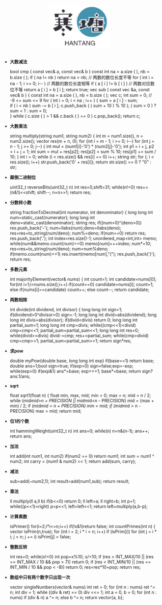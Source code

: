 <br>

<div align="center">
    <img src="logo.jpg" width="200px">
</div>

<br>

-	**大数减法**



	bool cmp ( const vec& a, const vec& b ) 
	    const int na = a.size ( ), nb = b.size ( );
	    if ( na != nb ) return na > nb;   // 两数的数位长度不等
	    for ( int i = na - 1; i >= 0; i-- ) // 两数的数位长度相等
	        if ( a [ i ] != b [ i ] )       // 两数对应数位不等
	            return a [ i ] > b [ i ];
	    return true;
	vec sub ( const vec &a, const vec& b ) {
	    const int na = a.size ( ), nb = b.size ( );
	    vec c;
	    int sum = 0;   // -9 <= sum <= 9
	    for ( int i = 0; i < na ; i++ ) {
	        sum = a [ i ] - sum;     
	        if ( i < nb ) sum -= b [ i ];
	        c.push_back ( ( sum + 10 ) % 10 ); 
	        ( sum < 0 ) ? sum = 1 : sum = 0;   
	    }
	    while ( c.size ( ) > 1 && c.back ( ) == 0 ) c.pop_back();
	    return c;
-	**大数乘法**



	string multiply(string num1, string num2) {
	    int m = num1.size(), n = num2.size();
	    vector<int> res(m + n, 0);
	    for (int i = m - 1; i >= 0; i--)
	        for (int j = n - 1; j >= 0; j--) {
	            int mul = (num1[i]-'0') * (num2[j]-'0');
	            int p1 = i + j, p2 = i + j + 1;
	            int sum = mul + res[p2];
	            res[p2] = sum % 10;
	            res[p1] += sum / 10;
	        }
	    int i = 0;
	    while (i < res.size() && res[i] == 0)
	        i++;
	    string str;
	    for (; i < res.size(); i++)
	        str.push_back('0' + res[i]);
	return str.size() == 0 ? "0" : str;





-	**颠倒二进制位**



	uint32_t reverseBits(uint32_t n)
	    int res=0,shift=31;
	    while(n!=0)
	        res+=(n&1)<<shift;
	        shift--;
	        n=n>>1;
	return res;
-	**分数转小数**



	string fractionToDecimal(int numerator, int denominator) {
	    long long int num=static_cast<long long int>(numerator);
	    long long int deno=static_cast<long long int>(denominator);
	    string res;
	    if((num>0)^(deno>0))
	        res.push_back('-');
	    num=llabs(num);deno=llabs(deno);
	    res=res+to_string(num/deno);
	    num%=deno;
	    if(num==0)
	        return res;
	    res.push_back('.');
	    int index=res.size()-1;
	    unordered_map<int,int> memo;
	    while(num&&memo.count(num)==0)
	        memo[num]=++index;
	        num*=10;
	        res=res+to_string(num/deno);
	        num=num%deno;
	    if(memo.count(num)==1)
	        res.insert(memo[num],"(");
	        res.push_back(')');
	return res;
-	**多数元素**



	int majorityElement(vector<int>& nums) {
	    int count=1;
	    int candidate=nums[0];
	    for(int i=1;i<nums.size();i++)
	        if(count==0)
	            candidate=nums[i];
	            count=1;
	        else
	            if(nums[i]==candidate)
	                count++;
	            else
	                count--;
	return candidate;
-	**两数相除**



	int divide(int dividend, int divisor) {
	    long long int sign=1;
	    if(dividend>0^divisor>0)
	        sign=-1;
	    long long int divid=abs(dividend);
	    long long int divis=abs(divisor);
	    if(divid<divis)
	        return 0;
	    long long int partial_sum=1;
	    long long int cmp=divis;
	    while((cmp<<1)<divid)
	        cmp=cmp<<1;
	        partial_sum=partial_sum<<1;
	    long long int res=0;
	    while(divid>=divis)
	        divid-=cmp;
	        res+=partial_sum;
	        while(cmp>divid)
	            cmp=cmp>>1;
	            partial_sum=partial_sum>>1;
	return sign*res;
-	**求pow**



	double myPow(double base, long long int exp)
	    if(base==1)
	        return base;
	    double ans=1;bool sign=true;
	    if(exp<0)
	        sign=false;exp=-exp;
	    while(exp>0)
	        if(exp&1)
	            ans*=base;
	        exp>>=1;
	        base*=base;
	return sign?ans:1/ans;
-	**sqrt**



	float sqrt1(float n) {
		float min, max, mid;
		min = 0;
		max = n;
		mid = n / 2;
		while (mid*mid>n + PRECISION || mid*mid<n - PRECISION)
			mid = (max + min) / 2;
			if (mid*mid < n + PRECISION)
				min = mid; 
			if (mid*mid > n - PRECISION)
				max = mid;
		return mid;
-	**位1的个数**



	int hammingWeight(uint32_t n)
	    int ans=0;
	    while(n)
	        n=n&(n-1);
	        ans++;
	return ans;
-	**加法**



	int add(int num1, int num2)
	    if(num2 == 0)
	        return num1;
	    int sum = num1 ^ num2;
	    int carry = (num1 & num2) << 1;
	    return add(sum, carry);
-	**减法**



	sub=add(~num2,1);
	int result=add(num1,sub);
	return result;
-	**乘法**



	ll multiply(ll a,ll b)
	    if(b<=0)
	        return 0;
	    ll left=a;
	    ll right=b;
	    int p=1;
	    while((p<<1)<right)
	        p=p<<1;
	        left=left<<1;
	return left+multiply(a,b-p);
-	**计算素数**



	isPrimer() for(i=2;i*i<=n;i++) if(!x&1)return false;
	int countPrimes(int n) {
	    vector<bool> isPrim(n,true);
	    for (int i = 2; i * i < n; i++) 
	        if (isPrim[i]) 
	            for (int j = i * i; j < n; j += i) 
	                isPrim[j] = false;
-	**整数反转**



	int res=0;
	while(x!=0)
	    int pop=x%10;
	    x/=10;
	    if (res > INT_MAX/10 || (res == INT_MAX / 10 && pop > 7)) return 0;
	    if (res < INT_MIN/10 || (res == INT_MIN / 10 && pop < -8)) return 0;
	    res=res*10+pop;
	return res;
-	**数组中只有两个数字只出现一次**



	vector<int> singleNumbers(vector<int>& nums)
	    int ret = 0;
	    for (int n : nums)
	        ret ^= n;
	    int div = 1;
	    while ((div & ret) == 0)
	        div <<= 1;
	    int a = 0, b = 0;
	    for (int n : nums)
	        if (div & n)
	            a ^= n;
	        else
	            b ^= n;
	    return vector<int>{a, b};
